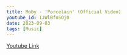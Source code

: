 ```yaml
---
title: Moby - 'Porcelain' (Official Video)
youtube_id: IJWlBfo5Oj0
date: 2023-09-03
tags: [Music]
---
```



[Youtube Link](https://www.youtube.com/watch?v=IJWlBfo5Oj0)  